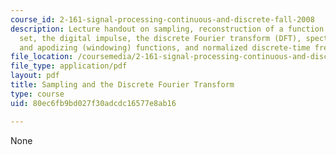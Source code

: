 ```yaml
---
course_id: 2-161-signal-processing-continuous-and-discrete-fall-2008
description: Lecture handout on sampling, reconstruction of a function from its sample
  set, the digital impulse, the discrete Fourier transform (DFT), spectral leakage
  and apodizing (windowing) functions, and normalized discrete-time frequencies.
file_location: /coursemedia/2-161-signal-processing-continuous-and-discrete-fall-2008/80ec6fb9bd027f30adcdc16577e8ab16_samplingdft.pdf
file_type: application/pdf
layout: pdf
title: Sampling and the Discrete Fourier Transform
type: course
uid: 80ec6fb9bd027f30adcdc16577e8ab16

---
```

None
